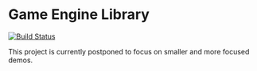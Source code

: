 # Game Engine Library #
[![Build Status][Travis Badge]][Travis Link]

This project is currently postponed to focus on smaller and more focused
demos.

[Travis Badge]: https://travis-ci.org/invaderjon/gel.svg?branch=master
[Travis Link]: https://travis-ci.org/invaderjon/gel
